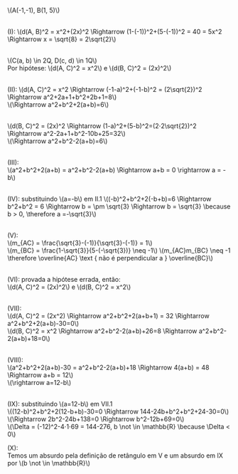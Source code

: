 
\\(A(-1,-1), B(1, 5)\\) <br> <br>

(I):
\\(d(A, B)^2 = x^2+(2x)^2 \Rightarrow (1-(-1))^2+(5-(-1))^2 = 40 = 5x^2 \Rightarrow x = \sqrt{8} = 2\sqrt{2}\\) <br> <br>

\\(C(a, b) \in 2Q, D(c, d) \in 1Q\\) <br>
Por hipótese: \\(d(A, C)^2 = x^2\\) e \\(d(B, C)^2 = (2x)^2\\) <br> <br>

(II):
\\(d(A, C)^2 = x^2 \Rightarrow (-1-a)^2+(-1-b)^2 = (2\sqrt{2})^2 \Rightarrow a^2+2a+1+b^2+2b+1=8\\) <br>
\\(\Rightarrow a^2+b^2+2(a+b)=6\\) <br> <br>

\\(d(B, C)^2 = (2x)^2 \Rightarrow (1-a)^2+(5-b)^2=(2⋅2\sqrt{2})^2 \Rightarrow a^2-2a+1+b^2-10b+25=32\\) <br>
\\(\Rightarrow a^2+b^2-2(a+b)=6\\) <br> <br>

(III): <br>
\\(a^2+b^2+2(a+b) = a^2+b^2-2(a+b) \Rightarrow a+b = 0 \rightarrow a = -b\\) <br> <br>

(IV): substituindo \\(a=-b\\) em II.1
\\((-b)^2+b^2+2(-b+b)=6 \Rightarrow b^2+b^2 = 6 \Rightarrow b = \pm \sqrt{3} \Rightarrow b = \sqrt{3} \because b > 0, \therefore a =-\sqrt{3}\\) <br> <br>

(V): <br>
\\(m_{AC} = \frac{\sqrt{3}-(-1)}{\sqrt{3}-(-1)} = 1\\) <br>
\\(m_{BC} = \frac{1-\sqrt{3}}{5-(-\sqrt{3})} \neq -1\\)
\\(m_{AC}m_{BC} \neq -1 \therefore \overline{AC} \\text { não é perpendicular a } \overline{BC}\\) <br> <br>

(VI): provada a hipótese errada, então: <br>
\\(d(A, C)^2 = (2x)^2\\) e \\(d(B, C)^2 = x^2\\) <br> <br>

(VII): <br>
\\(d(A, C)^2 = (2x^2) \Rightarrow a^2+b^2+2(a+b+1) = 32 \Rightarrow a^2+b^2+2(a+b)-30=0\\) <br>
\\(d(B, C)^2 = x^2 \Rightarrow a^2+b^2-2(a+b)+26=8 \Rightarrow a^2+b^2-2(a+b)+18=0\\) <br> <br>

(VIII): <br>
\\(a^2+b^2+2(a+b)-30 = a^2+b^2-2(a+b)+18 \Rightarrow 4(a+b) = 48 \Rightarrow a+b = 12\\) <br>
\\(\rightarrow a=12-b\\) <br> <br>

(IX): substituindo \\(a=12-b\\) em VII.1 <br>
\\((12-b)^2+b^2+2(12-b+b)-30=0 \Rightarrow 144-24b+b^2+b^2+24-30=0\\) <br>
\\(\Rightarrow 2b^2-24b+138=0 \Rightarrow b^2-12b+69=0\\) <br>
\\(\Delta = (-12)^2-4⋅1⋅69 = 144-276, b \not \in \mathbb{R} \because \Delta < 0\\)

(X): <br>
Temos um absurdo pela definição de retângulo em V e um absurdo em IX por \\(b \not \in \mathbb{R}\\)
